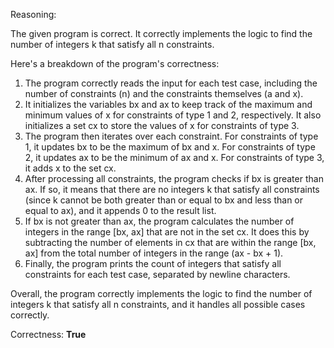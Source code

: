 Reasoning: 

The given program is correct. It correctly implements the logic to find the number of integers k that satisfy all n constraints. 

Here's a breakdown of the program's correctness:

1.  The program correctly reads the input for each test case, including the number of constraints (n) and the constraints themselves (a and x).
2.  It initializes the variables bx and ax to keep track of the maximum and minimum values of x for constraints of type 1 and 2, respectively. It also initializes a set cx to store the values of x for constraints of type 3.
3.  The program then iterates over each constraint. For constraints of type 1, it updates bx to be the maximum of bx and x. For constraints of type 2, it updates ax to be the minimum of ax and x. For constraints of type 3, it adds x to the set cx.
4.  After processing all constraints, the program checks if bx is greater than ax. If so, it means that there are no integers k that satisfy all constraints (since k cannot be both greater than or equal to bx and less than or equal to ax), and it appends 0 to the result list.
5.  If bx is not greater than ax, the program calculates the number of integers in the range [bx, ax] that are not in the set cx. It does this by subtracting the number of elements in cx that are within the range [bx, ax] from the total number of integers in the range (ax - bx + 1).
6.  Finally, the program prints the count of integers that satisfy all constraints for each test case, separated by newline characters.

Overall, the program correctly implements the logic to find the number of integers k that satisfy all n constraints, and it handles all possible cases correctly.

Correctness: **True**